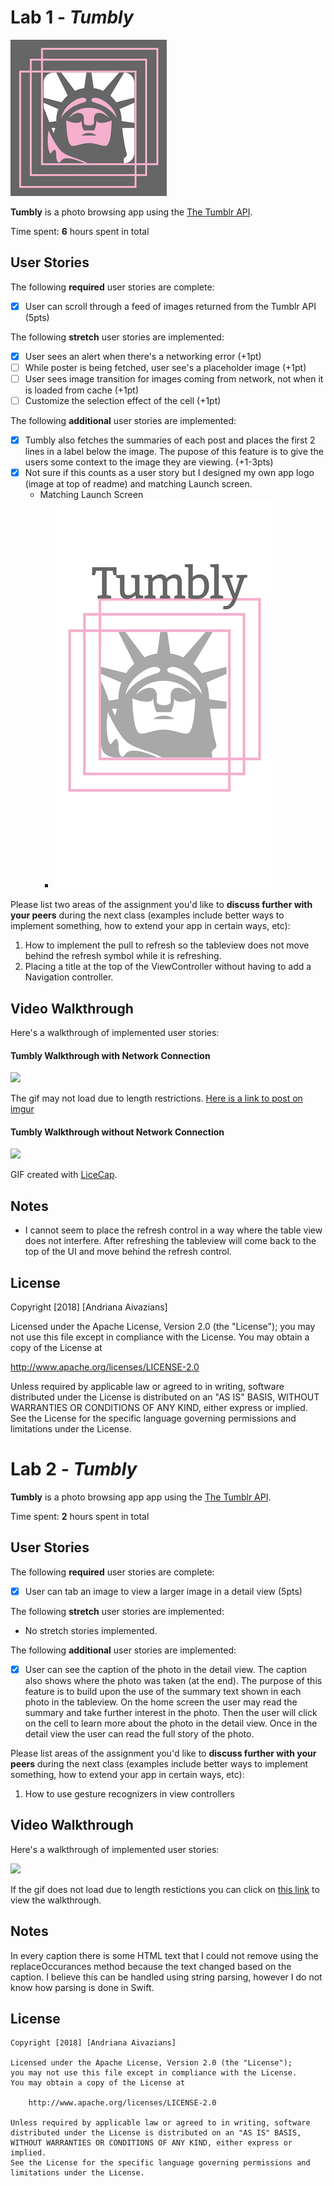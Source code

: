 # Lab 1 - *Tumbly*

![](https://github.com/Aaivazi000/Tumbly/blob/master/Tumbly_small.jpg)

**Tumbly** is a photo browsing app using the [The Tumblr API](https://www.tumblr.com/docs/en/api/v2#posts).

Time spent: **6** hours spent in total

## User Stories

The following **required** user stories are complete:

- [x] User can scroll through a feed of images returned from the Tumblr API (5pts)

The following **stretch** user stories are implemented:

- [x] User sees an alert when there's a networking error (+1pt)
- [ ] While poster is being fetched, user see's a placeholder image (+1pt)
- [ ] User sees image transition for images coming from network, not when it is loaded from cache (+1pt)
- [ ] Customize the selection effect of the cell (+1pt)

The following **additional** user stories are implemented:

- [x] Tumbly also fetches the summaries of each post and places the first 2 lines in a label below the image. The pupose of this feature is to give the users some context to the image they are viewing. (+1-3pts)
- [x] Not sure if this counts as a user story but I designed my own app logo (image at top of readme) and matching Launch screen.
  - Matching Launch Screen
    - ![](https://github.com/Aaivazi000/Tumbly/blob/master/Tumbly%20Launch_small.png)


Please list two areas of the assignment you'd like to **discuss further with your peers** during the next class (examples include better ways to implement something, how to extend your app in certain ways, etc):

1. How to implement the pull to refresh so the tableview does not move behind the refresh symbol while it is refreshing.
2. Placing a title at the top of the ViewController without having to add a Navigation controller.

## Video Walkthrough

Here's a walkthrough of implemented user stories:

#### Tumbly Walkthrough with Network Connection
<img src='https://i.imgur.com/ILishV7.gif' />

The gif may not load due to length restrictions. [Here is a link to post on imgur](https://imgur.com/ILishV7)

#### Tumbly Walkthrough without Network Connection
<img src='https://i.imgur.com/NiKjzLI.gif' />


GIF created with [LiceCap](http://www.cockos.com/licecap/).

## Notes

* I cannot seem to place the refresh control in a way where the table view does not interfere. After refreshing the tableview will come back to the top of the UI and move behind the refresh control.

## License

Copyright [2018] [Andriana Aivazians]

Licensed under the Apache License, Version 2.0 (the "License");
you may not use this file except in compliance with the License.
You may obtain a copy of the License at

http://www.apache.org/licenses/LICENSE-2.0

Unless required by applicable law or agreed to in writing, software
distributed under the License is distributed on an "AS IS" BASIS,
WITHOUT WARRANTIES OR CONDITIONS OF ANY KIND, either express or implied.
See the License for the specific language governing permissions and
limitations under the License.

# Lab 2 - *Tumbly*

**Tumbly** is a photo browsing app app using the [The Tumblr API](https://www.tumblr.com/docs/en/api/v2#posts).

Time spent: **2** hours spent in total

## User Stories

The following **required** user stories are complete:

- [x] User can tab an image to view a larger image in a detail view (5pts)

The following **stretch** user stories are implemented:

- No stretch stories implemented.

The following **additional** user stories are implemented:

- [x] User can see the caption of the photo in the detail view. The caption also shows where the photo was taken (at the end). The purpose of this feature is to build upon the use of the summary text shown in each photo in the tableview. On the home screen the user may read the summary and take further interest in the photo. Then the user will click on the cell to learn more about the photo in the detail view. Once in the detail view the user can read the full story of the photo.

Please list areas of the assignment you'd like to **discuss further with your peers** during the next class (examples include better ways to implement something, how to extend your app in certain ways, etc):

1. How to use gesture recognizers in view controllers 

## Video Walkthrough

Here's a walkthrough of implemented user stories:

<img src='https://i.imgur.com/qa2hisg.gif' />

If the gif does not load due to length restictions you can click on [this link](https://imgur.com/qa2hisg) to view the walkthrough.

## Notes

In every caption there is some HTML text that I could not remove using the replaceOccurances method because the text changed based on the caption. I believe this can be handled using string parsing, however I do not know how parsing is done in Swift.

## License

    Copyright [2018] [Andriana Aivazians]

    Licensed under the Apache License, Version 2.0 (the "License");
    you may not use this file except in compliance with the License.
    You may obtain a copy of the License at

        http://www.apache.org/licenses/LICENSE-2.0

    Unless required by applicable law or agreed to in writing, software
    distributed under the License is distributed on an "AS IS" BASIS,
    WITHOUT WARRANTIES OR CONDITIONS OF ANY KIND, either express or implied.
    See the License for the specific language governing permissions and
    limitations under the License.
